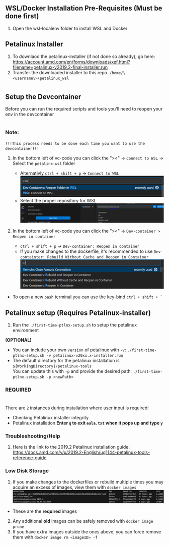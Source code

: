 ## WSL/Docker Installation Pre-Requisites **(Must be done first)**
1) Open the wsl-localenv folder to install WSL and Docker


## Petalinux Installer

1) To downlaod the petalinux-installer (if not done so already), go here: https://account.amd.com/en/forms/downloads/xef.html?filename=petalinux-v2019.2-final-installer.run
2) Transfer the downloaded installer to this repo. ```/home/\<username\>\petalinux_wsl```
#
## Setup the Devcontainer
Before you can run the required scripts and tools you'll need to reopen your env in the devcontainer
#
### Note:
    !!!This process needs to be done each time you want to use the devcontainer!!!
1) In the bottom left of vc-code you can click the "><" -> ```Connect to WSL``` -> Select the ```petalinx-wsl``` folder <br />
    - Alternativly ```ctrl + shift + p``` -> ```Connect to WSL``` <br />
![Opening repo WSL ](./.devcontainer/readmeImages/openWSL.PNG)
    - Select the proper repository for WSL <br />
![Opening repo WSL ](./.devcontainer/readmeImages/openFolderWSL.PNG)

2) In the bottom left of vc-code you can click the "><" -> ```Dev-container > Reopen in container``` <br />
    - ```ctrl + shift + p``` -> ```Dev-container: Reopen in container```
    - If you make changes to the dockerfile, it's recommended to use ```Dev-containter: Rebuild Without Cache and Reopen in Container``` <br />
![Opening Dev Container](./.devcontainer/readmeImages/openContainer.PNG)

- To open a new ```bash``` terminal you can use the key-bind ```ctrl + shift + ` ```

## Petalinux setup **(Requires Petalinux-installer)**
1) Run the ```./first-time-ptlnx-setup.sh``` to setup the petalinux environment

**(OPTIONAL)**
- You can include your own ```version``` of petalinux with ```-v```: ```./first-time-ptlnx-setup.sh -v petalinux-v20xx.x-installer.run```
- The default directory for the petalinux installation is ```${WorkingDirectory}/petalinux-tools``` <br />
You can update this with ```-p``` and provide the desired path: ```./first-time-ptlnx-setup.sh -p <newPath>```
### REQUIRED ###
#
There are ```2``` instances during installation where user input is required: 
- Checking Petalinux installer integrity
- Petalinux installation
**Enter ```q``` to exit ```eula.txt``` when it pops up and type ```y```**

### Troubleshooting/Help
1) Here is the link to the 2019.2 Petalinux installation guide: https://docs.amd.com/v/u/2019.2-English/ug1144-petalinux-tools-reference-guide


### Low Disk Storage
1) If you make changes to the dockerfiles or rebuild multiple times you may acquire an excess of images, view them with ```docker images```
![Docker Images](./.devcontainer/readmeImages/DockerImageSize.PNG)
- These are the **required** images
2) Any additional **old** images can be safely removed with ```docker image prune```
3) If you have extra images outside the ones above, you can force remove them with ```docker image rm <imageID> -f```
